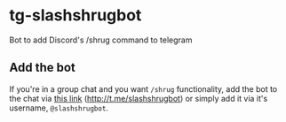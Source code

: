# tg-slashshrugbot
Bot to add Discord's /shrug command to telegram

## Add the bot
If you're in a group chat and you want `/shrug` functionality, add the bot to the chat via [this link](http://t.me/slashshrugbot) (http://t.me/slashshrugbot) or simply add it via it's username, `@slashshrugbot`.
